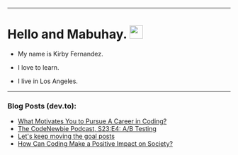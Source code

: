 
<img src="https://komarev.com/ghpvc/?username=kirbygit&style=flat-square&color=blue" alt=""/>

---
<h1>
  Hello and Mabuhay.
  <img src="https://media.giphy.com/media/hvRJCLFzcasrR4ia7z/giphy.gif" width="30px"/>
</h1>

- My name is Kirby Fernandez.

- I love to learn.

- I live in Los Angeles.

---

### Blog Posts (dev.to):
<!-- BLOG-POST-LIST:START -->
- [What Motivates You to Pursue A Career in Coding?](https://dev.to/codenewbieteam/what-motivates-you-to-pursue-a-career-in-coding-2l2a)
- [The CodeNewbie Podcast, S23:E4: A/B Testing](https://dev.to/codenewbieteam/the-codenewbie-podcast-s23e4-ab-testing-1n96)
- [Let&#39;s keep moving the goal posts](https://dev.to/ben/lets-keep-moving-the-goal-posts-3jjl)
- [How Can Coding Make a Positive Impact on Society?](https://dev.to/codenewbieteam/how-can-coding-make-a-positive-impact-on-society-na8)
<!-- BLOG-POST-LIST:END -->
